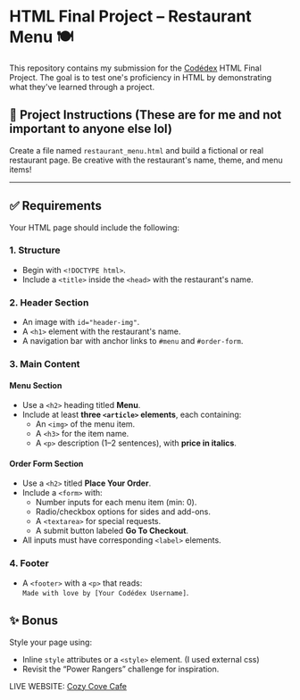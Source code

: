 # HTML Final Project – Restaurant Menu 🍽️

This repository contains my submission for the [Codédex](https://www.codedex.io) HTML Final Project. The goal is to test one's proficiency in HTML by demonstrating what they've learned through a project.

## 📄 Project Instructions (These are for me and not important to anyone else lol)

Create a file named `restaurant_menu.html` and build a fictional or real restaurant page. Be creative with the restaurant's name, theme, and menu items!

---

## ✅ Requirements

Your HTML page should include the following:

### 1. Structure
- Begin with `<!DOCTYPE html>`.
- Include a `<title>` inside the `<head>` with the restaurant's name.

### 2. Header Section
- An image with `id="header-img"`.
- A `<h1>` element with the restaurant's name.
- A navigation bar with anchor links to `#menu` and `#order-form`.

### 3. Main Content

#### Menu Section
- Use a `<h2>` heading titled **Menu**.
- Include at least **three `<article>` elements**, each containing:
  - An `<img>` of the menu item.
  - A `<h3>` for the item name.
  - A `<p>` description (1–2 sentences), with **price in italics**.

#### Order Form Section
- Use a `<h2>` titled **Place Your Order**.
- Include a `<form>` with:
  - Number inputs for each menu item (min: 0).
  - Radio/checkbox options for sides and add-ons.
  - A `<textarea>` for special requests.
  - A submit button labeled **Go To Checkout**.
- All inputs must have corresponding `<label>` elements.

### 4. Footer
- A `<footer>` with a `<p>` that reads:  
  `Made with love by [Your Codédex Username]`.

## ✨ Bonus
Style your page using:
- Inline `style` attributes or a `<style>` element. (I used external css)
- Revisit the “Power Rangers” challenge for inspiration.

LIVE WEBSITE: [Cozy Cove Cafe](https://codedex-html-final.vercel.app/)

